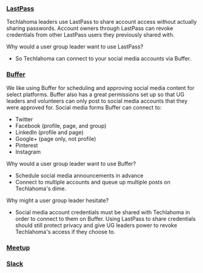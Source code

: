### [LastPass](https://lastpass.com/)
Techlahoma leaders use LastPass to share account access without actually sharing passwords. Account owners through LastPass can revoke credentials from other LastPass users they previously shared with.

Why would a user group leader want to use LastPass?
* So Techlahoma can connect to your social media accounts via Buffer.

### [Buffer](https://buffer.com/)
We like using Buffer for scheduling and approving social media content for select platforms. Buffer also has a great permissions set up so that UG leaders and volunteers can only post to social media accounts that they were approved for.
Social media forms Buffer can connect to:
* Twitter
* Facebook (profile, page, and group)
* LinkedIn (profile and page)
* Google+ (page only, not profile)
* Pinterest
* Instagram

Why would a user group leader want to use Buffer?
* Schedule social media announcements in advance
* Connect to multiple accounts and queue up multiple posts on Techlahoma's dime.

Why might a user group leader hesitate?
* Social media account credentials must be shared with Techlahoma in order to connect to them on Buffer. Using LastPass to share credentials should still protect privacy and give UG leaders power to revoke Techlahoma's access if they choose to. 

### [Meetup](https://www.meetup.com/)

### [Slack](https://slack.com/)